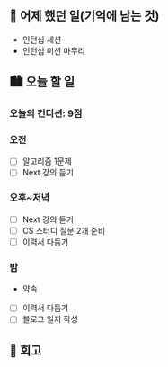 ## 🌃 어제 했던 일(기억에 남는 것)

- 인턴십 세션
- 인턴십 미션 마무리

## 🏙️ 오늘 할 일

### 오늘의 컨디션: 9점

### 오전

- [ ] 알고리즘 1문제
- [ ] Next 강의 듣기

### 오후~저녁

- [ ] Next 강의 듣기
- [ ] CS 스터디 질문 2개 준비
- [ ] 이력서 다듬기

### 밤

- 약속
- [ ] 이력서 다듬기
- [ ] 블로그 일지 작성

## 🌆 회고
